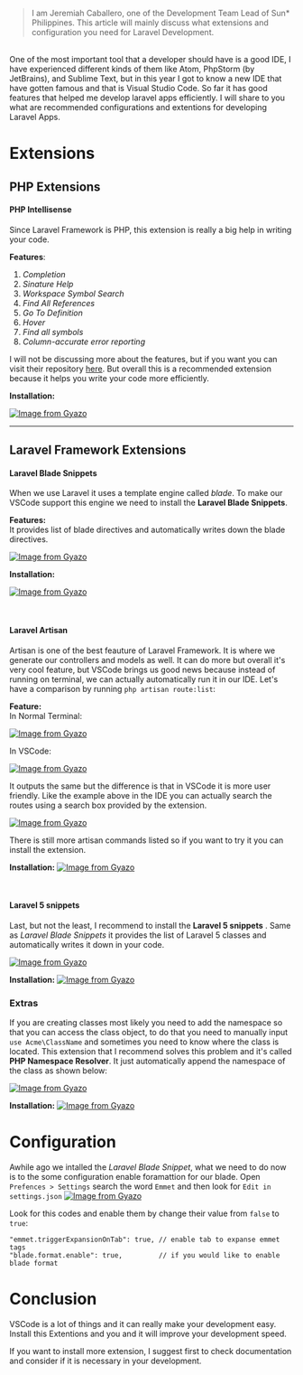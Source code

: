 > I am Jeremiah Caballero, one of the Development Team Lead of Sun* Philippines.  This article will mainly discuss what extensions and configuration you need for Laravel Development.

<br>
One of the most important tool that a developer should have is a good IDE, I have experienced different kinds of them like Atom,  PhpStorm (by JetBrains), and Sublime Text, but in this year I got to know a new IDE that have gotten famous and that is Visual Studio Code. So far it has good features that helped me develop laravel apps efficiently. I will share to you what are recommended configurations and extentions for developing Laravel Apps.

# Extensions

## PHP Extensions
#### PHP Intellisense
Since Laravel Framework is PHP, this extension is really a big help in writing your code. 

**Features**:
1. *Completion*
1. *Sinature Help*
1. *Workspace Symbol Search*
1. *Find All References*
1. *Go To Definition*
1. *Hover*
1. *Find all symbols*
1. *Column-accurate error reporting*
    
I will not be discussing more about the features, but if you want you can visit their repository [here](https://github.com/felixfbecker/php-language-server#features). But overall this is a recommended extension because it helps you write your code more efficiently.
    
**Installation:**
     
   [![Image from Gyazo](https://i.gyazo.com/811c25f20e1f937a07d52762387961ff.gif)](https://gyazo.com/811c25f20e1f937a07d52762387961ff)

---
## Laravel Framework Extensions
#### Laravel Blade Snippets
When we use Laravel it uses a template engine called *blade*. To make our VSCode support this engine we need to install the **Laravel Blade Snippets**.
    
   **Features:**
    <br>It provides list of blade directives and automatically writes down the blade directives.
    
   [![Image from Gyazo](https://i.gyazo.com/95ab523c0951a65a4766071140bb1c6c.gif)](https://gyazo.com/95ab523c0951a65a4766071140bb1c6c)
    
   **Installation:**
 
   [![Image from Gyazo](https://i.gyazo.com/a8b8b68be887f4c0c2e0bf434b782615.gif)](https://gyazo.com/a8b8b68be887f4c0c2e0bf434b782615)
    
<br>

#### Laravel Artisan
Artisan is one of the best feauture of Laravel Framework. It is where we generate our controllers and models as well. It can do more but overall it's very cool feature, but VSCode brings us good news because instead of running on terminal, we can actually automatically run it in our IDE. Let's have a comparison by running `php artisan route:list`: 
    
 **Feature:**
 <br>In Normal Terminal:
    
 [![Image from Gyazo](https://i.gyazo.com/ecc31533e4b6bffb7c439e3ec76108a0.gif)](https://gyazo.com/ecc31533e4b6bffb7c439e3ec76108a0)
    
 In VSCode:
    
 [![Image from Gyazo](https://i.gyazo.com/cb518848d3097546634eb9293b7b897f.gif)](https://gyazo.com/cb518848d3097546634eb9293b7b897f)
    
It outputs the same but the difference is that in VSCode it is more user friendly. Like the example above in the IDE you can actually search the routes using a search box provided by the extension.
    
[![Image from Gyazo](https://i.gyazo.com/69983a91ea8836f3cef50b63689eb5f0.gif)](https://gyazo.com/69983a91ea8836f3cef50b63689eb5f0)
    
 There is still more artisan commands listed so if you want to try it you can install the extension.
    
  **Installation:**
[![Image from Gyazo](https://i.gyazo.com/6365e59856363136a20b458a1ca28ed4.gif)](https://gyazo.com/6365e59856363136a20b458a1ca28ed4)

<br>

#### Laravel 5 snippets
Last, but not the least, I recommend to install the **Laravel 5 snippets** . Same as *Laravel Blade Snippets* it provides the list of Laravel 5 classes and automatically writes it down in your code.
    
  [![Image from Gyazo](https://i.gyazo.com/563e230a71409c1013093a6b6d011897.gif)](https://gyazo.com/563e230a71409c1013093a6b6d011897)
    
 **Installation:**
    [![Image from Gyazo](https://i.gyazo.com/6ea9c1355da883b2a3cef7a591b16c20.gif)](https://gyazo.com/6ea9c1355da883b2a3cef7a591b16c20)

### Extras

If you are creating classes most likely you need to add the namespace so that you can access the class object, to do that you need to manually input `use Acme\ClassName` and sometimes you need to know where the class is located. This extension that I recommend solves this problem and it's called **PHP Namespace Resolver**. It just automatically append the namespace of the class as shown below:

[![Image from Gyazo](https://i.gyazo.com/a2517f128538c6ec7192085d969841e0.gif)](https://gyazo.com/a2517f128538c6ec7192085d969841e0)

**Installation:**
[![Image from Gyazo](https://i.gyazo.com/2584ad6f47822a82f646f0ba446d5c59.gif)](https://gyazo.com/2584ad6f47822a82f646f0ba446d5c59)



# Configuration
Awhile ago we intalled the *Laravel Blade Snippet*, what we need to do now is to the some configuration enable foramattion for our blade. Open `Prefences > Settings` search the word `Emmet` and then look for `Edit in settings.json`
[![Image from Gyazo](https://i.gyazo.com/a1d509806f95a4aa9dc9620d33e4f95a.png)](https://gyazo.com/a1d509806f95a4aa9dc9620d33e4f95a)

Look for this codes and enable them by change their value from `false` to `true`:
```
"emmet.triggerExpansionOnTab": true, // enable tab to expanse emmet tags
"blade.format.enable": true,         // if you would like to enable blade format
```


# Conclusion
VSCode is a lot of things and it can really make your development easy. Install this Extentions and you and it will improve your development speed. 

If you want to install more extension, I suggest first to check documentation and consider if it is necessary in your development.